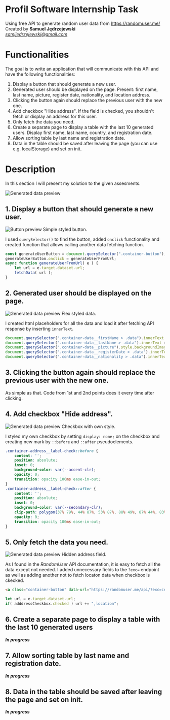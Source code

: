 # Profil Software Internship Task
Using free API to generate random user data from https://randomuser.me/  
Created by **Samuel Jędrzejewski**  
*samijedrzejewski@gmail.com*

# Functionalities

The goal is to write an application that will communicate with this API and have the following functionalities:

1) Display a button that should generate a new user.
2) Generated user should be displayed on the page. Present: first name, last name, picture, register date, nationality, and location address.
3) Clicking the button again should replace the previous user with the new one.
4) Add checkbox "Hide address". If the field is checked, you shouldn't fetch or display an address for this user.
5) Only fetch the data you need.
6) Create a separate page to display a table with the last 10 generated users. Display first name, last name, country, and registration date.
7) Allow sorting table by last name and registration date.
8) Data in the table should be saved after leaving the page (you can use e.g. localStorage) and set on init.

# Description

In this section I will present my solution to the given assesments.

![Generated data preview](https://github.com/238SAMIxD/profil-software-internship/blob/main/img/title.jpg?token=GHSAT0AAAAAABRGFU5VXAX6SSRUGA4Y75VOYRR5ADQ)

## 1. Display a button that should generate a new user.

![Button preview](https://github.com/238SAMIxD/profil-software-internship/blob/main/img/button.jpg?token=GHSAT0AAAAAABRGFU5VXAX6SSRUGA4Y75VOYRR5ADQ) Simple styled button.

I used `querySelector()` to find the button, added `onclick` functionality and created function that allows calling another data fetching function.

```javascript
const generateUserButton = document.querySelector(".container-button");
generateUserButton.onclick = generateUserFromUrl;
async function generateUserFromUrl( e ) {
    let url = e.target.dataset.url;
    fetchData( url );
}
```

## 2. Generated user should be displayed on the page.

![Generated data preview](https://github.com/238SAMIxD/profil-software-internship/blob/main/img/data.jpg?token=GHSAT0AAAAAABRGFU5VXAX6SSRUGA4Y75VOYRR5ADQ) Flex styled data.

I created html placeholders for all the data and load it after fetching API response by inserting `innerText`.

```javascript
document.querySelector(".container-data__firstName > .data").innerText = data.name.first;
document.querySelector(".container-data__lastName > .data").innerText = data.name.last;
document.querySelector(".container-data__picture").style.backgroundImage = `url(${data.picture.large}`;
document.querySelector(".container-data__registerDate > .data").innerText = `${date.toLocaleDateString()} ${date.toLocaleTimeString()}`;
document.querySelector(".container-data__nationality > .data").innerText = data.nat;
```

## 3. Clicking the button again should replace the previous user with the new one.

As simple as that. Code from 1st and 2nd points does it every time after clicking.

## 4. Add checkbox "Hide address".

![Generated data preview](https://github.com/238SAMIxD/profil-software-internship/blob/main/img/checkbox.jpg?token=GHSAT0AAAAAABRGFU5VXAX6SSRUGA4Y75VOYRR5ADQ) Checkbox with own style.

I styled my own checkbox by setting `display: none;` on the checkbox and creating new mark by `::before` and `::after` pseudoelements.

```css
.container-address__label-check::before {
    content: '';
    position: absolute;
    inset: 0;
    background-color: var(--accent-clr);
    opacity: 0;
    transition: opacity 100ms ease-in-out;
}
.container-address__label-check::after {
    content: '';
    position: absolute;
    inset: 0;
    background-color: var(--secondary-clr);
    clip-path: polygon(37% 79%, 44% 87%, 53% 87%, 88% 49%, 87% 44%, 83% 40%, 77% 40%, 49% 72%, 33% 54%, 25% 56%, 21% 61%, 26% 67%);
    opacity: 0;
    transition: opacity 100ms ease-in-out;
}
```

## 5. Only fetch the data you need.

![Generated data preview](https://github.com/238SAMIxD/profil-software-internship/blob/main/img/hidden.jpg?token=GHSAT0AAAAAABRGFU5VXAX6SSRUGA4Y75VOYRR5ADQ) Hidden address field.

As I found in the *RandomUser* API documentation, it is easy to fetch all the data except not needed. I added unnecessary fields to the `?exc=` endpoint as well as adding another not to fetch locaton data when checkbox is ckecked.

```html
<a class="container-button" data-url="https://randomuser.me/api/?exc=cell,dob,email,gender,id,login,phone">Generate User</a>
```

```javascript
let url = e.target.dataset.url;
if( adddressCheckbox.checked ) url += ",location";
```

## 6. Create a separate page to display a table with the last 10 generated users

***In progress***

## 7. Allow sorting table by last name and registration date.

***In progress***


## 8. Data in the table should be saved after leaving the page and set on init.

***In progress***